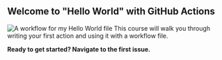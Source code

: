 ## Welcome to "Hello World" with GitHub Actions
![A workflow for my Hello World file](https://github.com/apalm112/hello-github-actions/workflows/A%20workflow%20for%20my%20Hello%20World%20file/badge.svg?branch=master)
This course will walk you through writing your first action and using it with a workflow file. 

**Ready to get started? Navigate to the first issue.**
